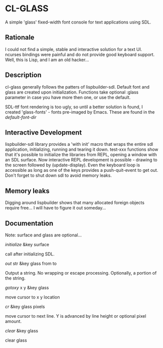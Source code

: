 CL-GLASS
========

A simple 'glass' fixed-width font console for text applications using SDL.

Rationale
---------

I could not find a simple, stable and interactive solution for a text UI.  ncurses bindings were painful and do not provide good keyboard support.  Well, this is Lisp, and I am an old hacker...

Description
-----------
cl-glass generally follows the patters of lispbuilder-sdl.  Default font and glass are created upon initialization.  Functions take optional :glass parameter in case you have more then one, or use the default.

SDL-ttf font rendering is too ugly, so until a better solution is found, I created 'glass-fonts' - fonts pre-imaged by Emacs.  These are found in the *default-font-dir*

Interactive Development
-----------------------

lispbuilder-sdl library provides a 'with init' macro that wraps the entire sdl application, initializing, running and tearing it down.  test-xxx functions show that it's possible to initialize the libraries from REPL, opening a window with an SDL surface.  Now interactive REPL development is possible - drawing to the screen followed by (update-display).  Even the keyboard loop is accessible as long as one of the keys provides a push-quit-event to get out.  Don't forget to shut down sdl to avoid memory leaks.  

Memory leaks
------------

Digging around lispbuilder shows that many allocated foreign objects require free... I will have to figure it out someday...


Documentation
-------------

Note: surface and glass are optional...

*initialize* &key surface 

call after initializing SDL. 


*out* str &key glass from to       

Output a string. No wrapping or escape processing.  Optionally, a portion of the string.


*gotoxy* x y &key glass             

move cursor to x y location


*cr* &key glass pixels                    

move cursor to next line.  Y is advanced by line height or optional pixel amount.


*clear* &key glass                  

clear glass


